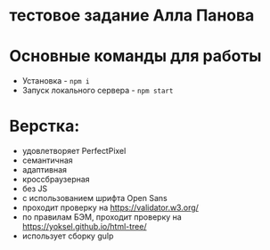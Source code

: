 # тестовое задание Алла Панова

# Основные команды для работы
- Установка - `npm i`
- Запуск локального сервера - `npm start`

# Верстка:
- удовлетворяет PerfectPixel
- семантичная
- адаптивная
- кроссбраузерная
- без JS
- с использованием шрифта Open Sans
- проходит проверку на https://validator.w3.org/
- по правилам БЭМ, проходит проверку на https://yoksel.github.io/html-tree/
- использует сборку gulp
